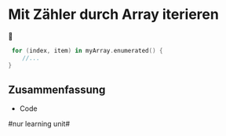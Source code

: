 # Mit Zähler durch Array iterieren
🔁

```swift
 for (index, item) in myArray.enumerated() {
	//...
}
```

## Zusammenfassung
- Code


#nur learning unit#